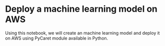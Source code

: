 # Deploy a machine learning model on AWS
Using this notebook, we will create an machine learning model and deploy it on AWS using PyCaret module available in Python.

